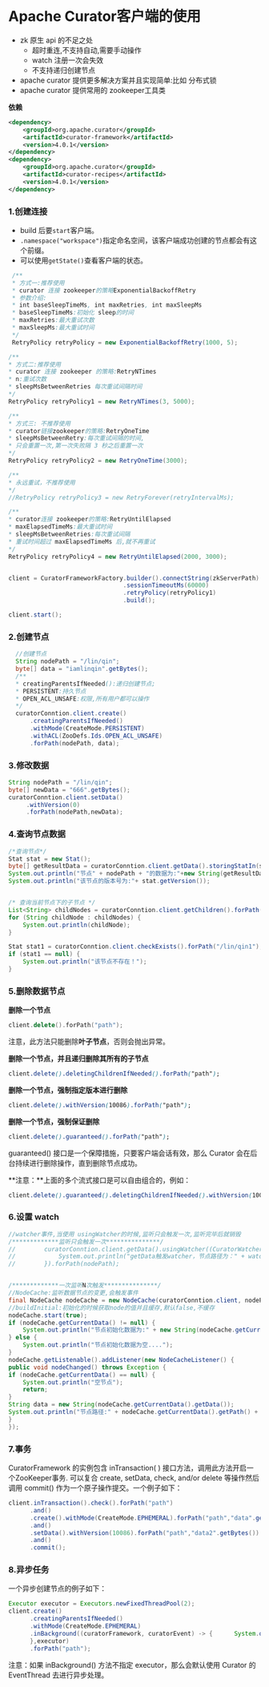 # Apache Curator客户端的使用

- zk 原生 api 的不足之处
  - 超时重连,不支持自动,需要手动操作
  - watch 注册一次会失效
  - 不支持递归创建节点
- apache curator 提供更多解决方案并且实现简单:比如 分布式锁
- apache curator 提供常用的 zookeeper工具类

**依赖**

```xml
<dependency>
    <groupId>org.apache.curator</groupId>
    <artifactId>curator-framework</artifactId>
    <version>4.0.1</version>
</dependency>
<dependency>
    <groupId>org.apache.curator</groupId>
    <artifactId>curator-recipes</artifactId>
    <version>4.0.1</version>
</dependency>
```



### 1.创建连接

- build 后要`start`客户端。
- `.namespace("workspace")`指定命名空间，该客户端成功创建的节点都会有这个前缀。
- 可以使用`getState()`查看客户端的状态。

```java
 /**
 * 方式一:推荐使用
 * curator 连接 zookeeper的策略ExponentialBackoffRetry
 * 参数介绍:
 * int baseSleepTimeMs, int maxRetries, int maxSleepMs
 * baseSleepTimeMs:初始化 sleep的时间
 * maxRetries:最大重试次数
 * maxSleepMs:最大重试时间
 */
 RetryPolicy retryPolicy = new ExponentialBackoffRetry(1000, 5);

/**
* 方式二:推荐使用
* curator 连接 zookeeper 的策略:RetryNTimes
* n:重试次数
* sleepMsBetweenRetries 每次重试间隔时间
*/
RetryPolicy retryPolicy1 = new RetryNTimes(3, 5000);

/**
* 方式三: 不推荐使用
* curator链接zookeeper的策略:RetryOneTime
* sleepMsBetweenRetry:每次重试间隔的时间,
* 只会重置一次,第一次失败隔 3 秒之后重置一次
*/
RetryPolicy retryPolicy2 = new RetryOneTime(3000);

/**
* 永远重试，不推荐使用
*/
//RetryPolicy retryPolicy3 = new RetryForever(retryIntervalMs);

/**
* curator连接 zookeeper的策略:RetryUntilElapsed
* maxElapsedTimeMs:最大重试时间
* sleepMsBetweenRetries:每次重试间隔
* 重试时间超过 maxElapsedTimeMs 后,就不再重试
*/
RetryPolicy retryPolicy4 = new RetryUntilElapsed(2000, 3000);


client = CuratorFrameworkFactory.builder().connectString(zkServerPath)
                                .sessionTimeoutMs(60000)
                                .retryPolicy(retryPolicy1)
                                .build();

client.start();
```

### 2.创建节点

```java
  //创建节点
  String nodePath = "/lin/qin";
  byte[] data = "iamlinqin".getBytes();
  /**
  * creatingParentsIfNeeded():递归创建节点;
  * PERSISTENT:持久节点
  * OPEN_ACL_UNSAFE:权限,所有用户都可以操作
  */
  curatorConntion.client.create()
      .creatingParentsIfNeeded()
      .withMode(CreateMode.PERSISTENT)
      .withACL(ZooDefs.Ids.OPEN_ACL_UNSAFE)
      .forPath(nodePath, data);
```

### 3.修改数据

```java
String nodePath = "/lin/qin";
byte[] newData = "666".getBytes();
curatorConntion.client.setData()
     .withVersion(0)
     .forPath(nodePath,newData);
```

### 4.查询节点数据

```java
/*查询节点*/
Stat stat = new Stat();
byte[] getResultData = curatorConntion.client.getData().storingStatIn(stat).forPath(nodePath);
System.out.println("节点" + nodePath + "的数据为:"+new String(getResultData));
System.out.println("该节点的版本号为:"+ stat.getVersion());


/* 查询当前节点下的子节点 */
List<String> childNodes = curatorConntion.client.getChildren().forPath("/lin");
for (String childNode : childNodes) {
    System.out.println(childNode);
}

Stat stat1 = curatorConntion.client.checkExists().forPath("/lin/qin1");
if (stat1 == null) {
    System.out.println("该节点不存在！");
}
```

### 5.删除数据节点

**删除一个节点**

```cpp
client.delete().forPath("path");
```

注意，此方法只能删除**叶子节点**，否则会抛出异常。

**删除一个节点，并且递归删除其所有的子节点**

```css
client.delete().deletingChildrenIfNeeded().forPath("path");
```

**删除一个节点，强制指定版本进行删除**

```css
client.delete().withVersion(10086).forPath("path");
```

**删除一个节点，强制保证删除**

```css
client.delete().guaranteed().forPath("path");
```

guaranteed() 接口是一个保障措施，只要客户端会话有效，那么 Curator 会在后台持续进行删除操作，直到删除节点成功。

**注意：**上面的多个流式接口是可以自由组合的，例如：

```css
client.delete().guaranteed().deletingChildrenIfNeeded().withVersion(10086).forPath("path");
```



### 6.设置 watch

```java
//watcher事件,当使用 usingWatcher的时候,监听只会触发一次,监听完毕后就销毁
/*************监听只会触发一次***************/
//        curatorConntion.client.getData().usingWatcher((CuratorWatcher) watchedEvent -> {
//            System.out.println("getData触发watcher，节点路径为：" + watchedEvent.getPath());
//        }).forPath(nodePath);


/*************一次监听N次触发***************/
//NodeCache:监听数据节点的变更,会触发事件
final NodeCache nodeCache = new NodeCache(curatorConntion.client, nodePath);
//buildInitial:初始化的时候获取node的值并且缓存,默认false,不缓存
nodeCache.start(true);
if (nodeCache.getCurrentData() != null) {
    System.out.println("节点初始化数据为:" + new String(nodeCache.getCurrentData().getData()));
} else {
    System.out.println("节点初始化数据为空....");
}
nodeCache.getListenable().addListener(new NodeCacheListener() {
public void nodeChanged() throws Exception {
if (nodeCache.getCurrentData() == null) {
    System.out.println("空节点");
    return;
}
String data = new String(nodeCache.getCurrentData().getData());
System.out.println("节点路径:" + nodeCache.getCurrentData().getPath() + "数据: " + data);
}
});
```

### 7.事务

CuratorFramework 的实例包含 inTransaction( ) 接口方法，调用此方法开启一个ZooKeeper事务. 可以复合 create, setData, check, and/or delete 等操作然后调用 commit() 作为一个原子操作提交。一个例子如下：

```java
client.inTransaction().check().forPath("path")
      .and()
      .create().withMode(CreateMode.EPHEMERAL).forPath("path","data".getBytes())
      .and()
      .setData().withVersion(10086).forPath("path","data2".getBytes())
      .and()
      .commit();
```

### 8.异步任务

一个异步创建节点的例子如下：

```java
Executor executor = Executors.newFixedThreadPool(2);
client.create()
      .creatingParentsIfNeeded()
      .withMode(CreateMode.EPHEMERAL)
      .inBackground((curatorFramework, curatorEvent) -> {      System.out.println(String.format("eventType:%s,resultCode:%s",curatorEvent.getType(),curatorEvent.getResultCode()));
      },executor)
      .forPath("path");
```

注意：如果 inBackground() 方法不指定 executor，那么会默认使用 Curator 的 EventThread 去进行异步处理。